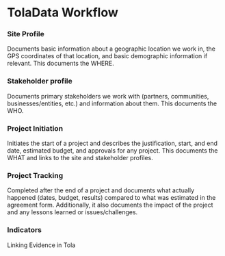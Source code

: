 
#  **TolaData Workflow**








### **Site Profile**



Documents basic information about a geographic location we work in, the GPS coordinates of that location, and basic demographic information if relevant. This documents the WHERE. 


### **Stakeholder profile**



Documents primary stakeholders we work with (partners, communities, businesses/entities, etc.) and information about them. This documents the WHO.

### Project Initiation


Initiates the start of a project and describes the justification, start, and end date, estimated budget, and approvals for any project.  This documents the WHAT and links to the site and stakeholder profiles. 


### **Project Tracking**



Completed after the end of a project and documents what actually happened (dates, budget, results) compared to what was estimated in the agreement form. Additionally, it also documents the impact of the project and any lessons learned or issues/challenges. 


### **Indicators** 

Linking Evidence in Tola 



